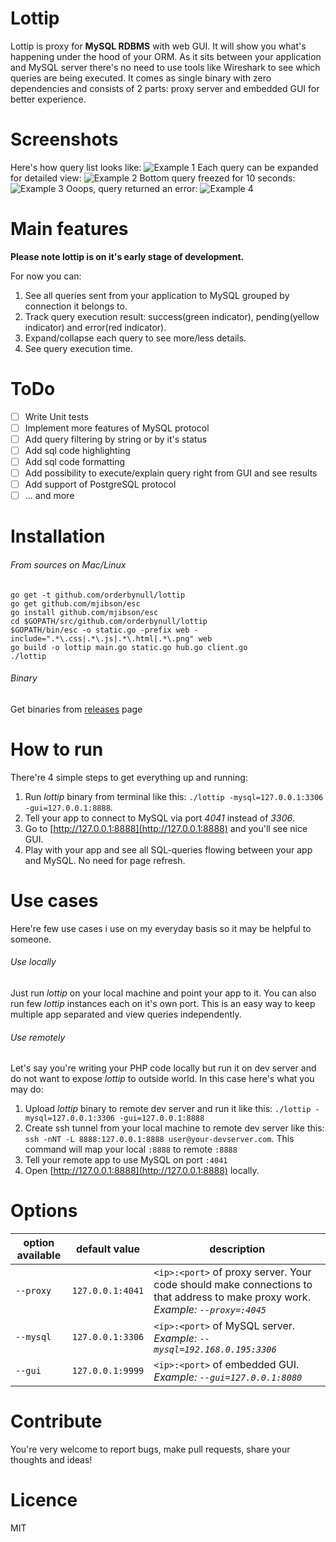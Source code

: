 # Lottip

Lottip is proxy for **MySQL RDBMS** with web GUI. It will show you what's happening under the hood of your ORM.
As it sits between your application and MySQL server there's no need to use tools like Wireshark to see which queries are being executed.
It comes as single binary with zero dependencies and consists of 2 parts: proxy server and embedded GUI for better experience.

# Screenshots
Here's how query list looks like:
![Example 1](https://raw.githubusercontent.com/orderbynull/lottip/master/shots/1.png)
Each query can be expanded for detailed view:
![Example 2](https://raw.githubusercontent.com/orderbynull/lottip/master/shots/2.png)
Bottom query freezed for 10 seconds:
![Example 3](https://raw.githubusercontent.com/orderbynull/lottip/master/shots/3.png)
Ooops, query returned an error:
![Example 4](https://raw.githubusercontent.com/orderbynull/lottip/master/shots/4.png)

# Main features
**Please note lottip is on it's early stage of development.**

For now you can:
1. See all queries sent from your application to MySQL grouped by connection it belongs to.
2. Track query execution result: success(green indicator), pending(yellow indicator) and error(red indicator).
3. Expand/collapse each query to see more/less details.
4. See query execution time.

# ToDo
- [ ] Write Unit tests
- [ ] Implement more features of MySQL protocol
- [ ] Add query filtering by string or by it's status
- [ ] Add sql code highlighting
- [ ] Add sql code formatting
- [ ] Add possibility to execute/explain query right from GUI and see results
- [ ] Add support of PostgreSQL protocol 
- [ ] ... and more

# Installation
###### From sources on Mac/Linux
    go get -t github.com/orderbynull/lottip
    go get github.com/mjibson/esc
    go install github.com/mjibson/esc
    cd $GOPATH/src/github.com/orderbynull/lottip
    $GOPATH/bin/esc -o static.go -prefix web -include=".*\.css|.*\.js|.*\.html|.*\.png" web
    go build -o lottip main.go static.go hub.go client.go
    ./lottip
    
###### Binary
Get binaries from [releases]([https://github.com/orderbynull/lottip/releases) page

# How to run
There're 4 simple steps to get everything up and running:
1. Run *lottip* binary from terminal like this: `./lottip -mysql=127.0.0.1:3306 -gui=127.0.0.1:8888`.
2. Tell your app to connect to MySQL via port *4041* instead of *3306*.
3. Go to [http://127.0.0.1:8888](http://127.0.0.1:8888) and you'll see nice GUI.
4. Play with your app and see all SQL-queries flowing between your app and MySQL. No need for page refresh.

# Use cases
Here're few use cases i use on my everyday basis so it may be helpful to someone.

###### Use locally
Just run *lottip* on your local machine and point your app to it.
You can also run few *lottip* instances each on it's own port. 
This is an easy way to keep multiple app separated and view queries independently.

###### Use remotely
Let's say you're writing your PHP code locally but run it on dev server and do not want to expose *lottip* to outside world.
In this case here's what you may do:
1. Upload *lottip* binary to remote dev server and run it like this: `./lottip -mysql=127.0.0.1:3306 -gui=127.0.0.1:8888`
2. Create ssh tunnel from your local machine to remote dev server like this: `ssh -nNT -L 8888:127.0.0.1:8888 user@your-devserver.com`.
   This command will map your local `:8888` to remote `:8888`
3. Tell your remote app to use MySQL on port `:4041`
4. Open [http://127.0.0.1:8888](http://127.0.0.1:8888) locally.

# Options
| option available       |  default value  | description                                                                                                          
| ---------------------- |-----------------|-------------------------------------------------------------------------------------------------  
| `--proxy`              | `127.0.0.1:4041`|`<ip>:<port>` of proxy server. Your code should make connections to that address to make proxy work. *Example: `--proxy=:4045`*        
| `--mysql`              | `127.0.0.1:3306`|`<ip>:<port>` of MySQL server. *Example: `--mysql=192.168.0.195:3306`*
| `--gui`                | `127.0.0.1:9999`|`<ip>:<port>` of embedded GUI. *Example: `--gui=127.0.0.1:8080`*

# Contribute
You're very welcome to report bugs, make pull requests, share your thoughts and ideas!

# Licence
MIT
